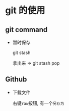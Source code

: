 # git 的使用

## git command

- 暂时保存

  git stash

  拿出来 => git stash pop

## Github

- 下载文件

  右键`raw`按钮, 有一个`另存为`
